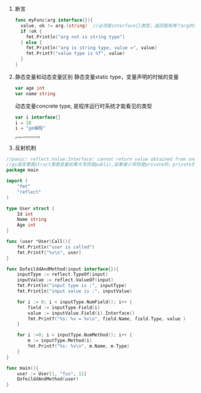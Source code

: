 

1. 断言

   ```go
   func myFunc(arg interface{}){
     value, ok != arg.(string)  //必须是interface{}类型，返回值有两个arg的值以及bool值
     if !ok {
       fmt.Println("arg not is string type")
     } else {
       fmt.Println("arg is string type, value =", value)
       fmt.Printf("value type is %T", value)
     }
   }
   ```

2. 静态变量和动态变量区别
   静态变量static type，变量声明的时候的变量

   ```go
   var age int
   var name string
   ```

   动态变量concrete type, 是程序运行时系统才能看见的类型

   ```go
   var i interface{}
   i = 18
   i = "go编程"
   ```

   <img src="/Users/wangfusheng/Library/Application Support/typora-user-images/image-20210622162755598.png" alt="image-20210622162755598" style="zoom:33%;" />

3. 反射机制

```go
//panic: reflect.Value.Interface: cannot return value obtained from unexported field or method
//go语言里面struct里面变量如果大写则是public,如果是小写则是private的，private的时候通过反射不能获取其值
package main

import (
	"fmt"
	"reflect"
)

type User struct {
	Id int
	Name string
	Age int
}

func (user *User)Call(){
	fmt.Println("user is called")
	fmt.Printf("%v\n", user)
}

func DofeilddAndMethod(input interface{}){
	inputType := reflect.TypeOf(input)
	inputValue := reflect.ValueOf(input)
	fmt.Println("input type is :", inputType)
	fmt.Println("input value is :", inputValue)

	for i := 0; i < inputType.NumField(); i++ {
		field := inputType.Field(i)
		value := inputValue.Field(i).Interface()
		fmt.Printf("%s: %v = %v\n", field.Name, field.Type, value )
	}

	for i :=0; i < inputType.NumMethod(); i++ {
		m := inputType.Method(i)
		fmt.Printf("%s: %v\n", m.Name, m.Type)
	}
}

func main(){
	user := User{1, "fus", 11}
	DofeilddAndMethod(user)
}

```

